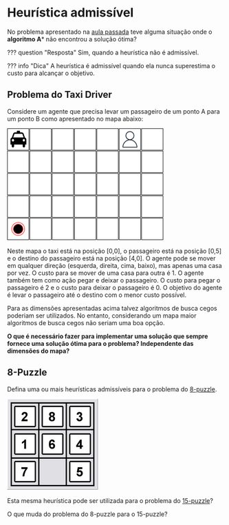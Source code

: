 # Heurística admissível

No problema apresentado na [aula passada](../08_heuristica/index.md) teve alguma situação onde o **algoritmo A*** não encontrou a solução ótima?

??? question "Resposta"
    Sim, quando a heurística não é admissível.

??? info "Dica" 
    A heurística é admissível quando ela nunca superestima o custo para alcançar o objetivo.


## Problema do Taxi Driver

Considere um agente que precisa levar um passageiro de um ponto A para um ponto B como apresentado no mapa abaixo: 

![Mapa](./img/mapa_01.png)

Neste mapa o taxi está na posição [0,0], o passageiro está na posição [0,5] e o destino do passageiro está na posição [4,0]. O agente pode se mover em qualquer direção (esquerda, direita, cima, baixo), mas apenas uma casa por vez. O custo para se mover de uma casa para outra é 1. O agente também tem como ação pegar e deixar o passageiro. O custo para pegar o passageiro é 2 e o custo para deixar o passageiro é 0. O objetivo do agente é levar o passageiro até o destino com o menor custo possível.

Para as dimensões apresentadas acima talvez algoritmos de busca cegos poderiam ser utilizados. No entanto, considerando um mapa maior algoritmos de busca cegos não seriam uma boa opção.

**O que é necessário fazer para implementar uma solução que sempre fornece uma solução ótima para o problema? Independente das dimensões do mapa?**

## 8-Puzzle

Defina uma ou mais heurísticas admissíveis para o problema do [8-puzzle](https://www.aiai.ed.ac.uk/~gwickler/eightpuzzle-inf.html).

![8-Puzzle](./img/puzzle.png)

Esta mesma heurística pode ser utilizada para o problema do [15-puzzle](https://en.wikipedia.org/wiki/15_puzzle)?

O que muda do problema do 8-puzzle para o 15-puzzle?



